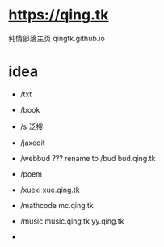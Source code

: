 # https://qing.tk
纯情部落主页   qingtk.github.io

# idea
- /txt
- /book
- /s 泛搜
- /jaxedit
- /webbud ??? rename to /bud bud.qing.tk
- /poem

- /xuexi xue.qing.tk
- /mathcode mc.qing.tk
- /music music.qing.tk yy.qing.tk
- 
